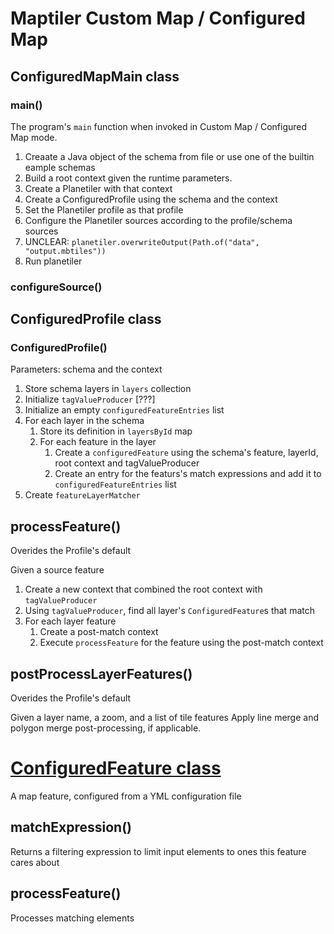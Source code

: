 # Maptiler Custom Map / Configured Map

## ConfiguredMapMain class

### main()

The program's `main` function when invoked in Custom Map / Configured Map mode.

1. Creaate a Java object of the schema from file or use one of the builtin eample schemas
2. Build a root context given the runtime parameters.
3. Create a Planetiler with that context
4. Create a ConfiguredProfile using the schema and the context
5. Set the Planetiler profile as that profile
6. Configure the Planetiler sources according to the profile/schema sources
7. UNCLEAR: `planetiler.overwriteOutput(Path.of("data", "output.mbtiles"))`
8. Run planetiler

### configureSource()

## ConfiguredProfile class

### ConfiguredProfile()

Parameters: schema and the context

1. Store schema layers in `layers` collection
2. Initialize `tagValueProducer`    [???]
3. Initialize an empty `configuredFeatureEntries` list
4. For each layer in the schema
   1. Store its definition in `layersById` map
   2. For each feature in the layer
      1. Create a `configuredFeature` using the schema's feature, layerId, root context and tagValueProducer
      2. Create an entry for the featurs's match expressions and add it to `configuredFeatureEntries` list
5. Create `featureLayerMatcher`

## processFeature()

Overides the Profile's default

Given a source feature
1. Create a new context that combined the root context with `tagValueProducer`
2. Using `tagValueProducer`, find all layer's `ConfiguredFeature`s that match
3. For each layer feature
   1. Create a post-match context
   2. Execute `processFeature` for the feature using the post-match context

## postProcessLayerFeatures()

Overides the Profile's default

Given a layer name, a zoom, and a list of tile features
Apply line merge and polygon merge post-processing, if applicable.

# [ConfiguredFeature class](./ConfiguredProfile.java)

A map feature, configured from a YML configuration file

## matchExpression()

Returns a filtering expression to limit input elements to ones this feature cares about

## processFeature()

Processes matching elements
